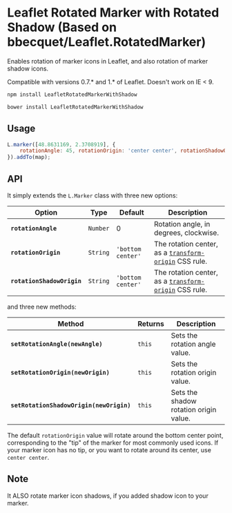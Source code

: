 Leaflet Rotated Marker with Rotated Shadow (Based on bbecquet/Leaflet.RotatedMarker)
===

Enables rotation of marker icons in Leaflet, and also rotation of marker shadow icons.

Compatible with versions 0.7.* and 1.* of Leaflet. Doesn't work on IE < 9.

```bash
npm install LeafletRotatedMarkerWithShadow
```
```bash
bower install LeafletRotatedMarkerWithShadow
```

Usage
---

```js
L.marker([48.8631169, 2.3708919], {
    rotationAngle: 45, rotationOrigin: 'center center', rotationShadowOrigin: 'left center'
}).addTo(map);
```

API
---

It simply extends the `L.Marker` class with three new options:

Option | Type | Default | Description  
-------|------|---------|------------
**`rotationAngle`** | `Number` | 0 | Rotation angle, in degrees, clockwise.
**`rotationOrigin`** | `String` | `'bottom center'` | The rotation center, as a [`transform-origin`](https://developer.mozilla.org/en-US/docs/Web/CSS/transform-origin) CSS rule.
**`rotationShadowOrigin`** | `String` | `'bottom center'` | The rotation center, as a [`transform-origin`](https://developer.mozilla.org/en-US/docs/Web/CSS/transform-origin) CSS rule.

and three new methods:

Method | Returns | Description
-------|---------|------------
**`setRotationAngle(newAngle)`** | `this` | Sets the rotation angle value.
**`setRotationOrigin(newOrigin)`** | `this` | Sets the rotation origin value.
**`setRotationShadowOrigin(newOrigin)`** | `this` | Sets the shadow rotation origin value.

The default `rotationOrigin` value will rotate around the bottom center point, corresponding to the "tip" of the marker for most commonly used icons. If your marker icon has no tip, or you want to rotate around its center, use `center center`.

Note
---

It ALSO rotate marker icon shadows, if you added shadow icon to your marker.
